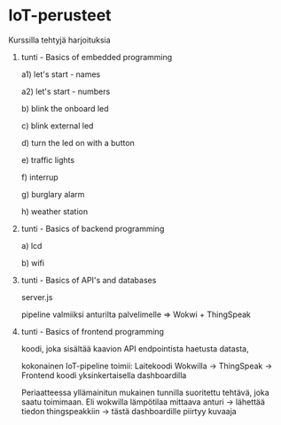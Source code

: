 # IoT-perusteet

Kurssilla tehtyjä harjoituksia

1. tunti - Basics of embedded programming

   a1) let's start - names

   a2) let's start - numbers

   b) blink the onboard led

   c) blink external led

   d) turn the led on with a button
   
   e) traffic lights
   
   f) interrup
   
   g) burglary alarm
   
   h) weather station

2. tunti - Basics of backend programming

   a) lcd

   b) wifi

3. tunti - Basics of API's and databases

   server.js
   
   pipeline valmiiksi anturilta palvelimelle => Wokwi + ThingSpeak

4. tunti - Basics of frontend programming

   koodi, joka sisältää kaavion API endpointista haetusta datasta, 

   kokonainen IoT-pipeline toimii: Laitekoodi Wokwilla -> ThingSpeak -> Frontend koodi yksinkertaisella dashboardilla

   Periaatteessa yllämainitun mukainen tunnilla suoritettu tehtävä, joka saatu toimimaan. Eli wokwilla lämpötilaa mittaava anturi -> lähettää tiedon thingspeakkiin -> tästä dashboardille piirtyy kuvaaja
